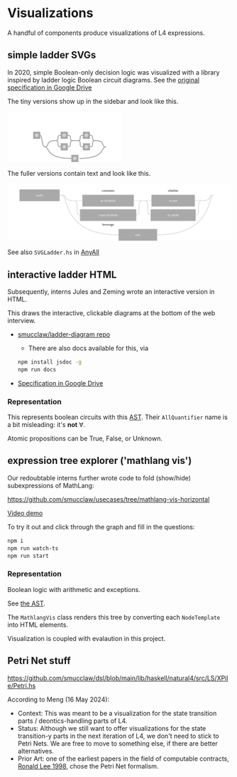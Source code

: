 # Visualizations

A handful of components produce visualizations of L4 expressions.

## simple ladder SVGs

In 2020, simple Boolean-only decision logic was visualized with a library inspired by ladder logic Boolean circuit diagrams. See the [original specification in Google Drive](https://drive.google.com/drive/folders/1y7TssfA925VuyuAt8VBaNxlRTo8KyqlS?usp=sharing)

The tiny versions show up in the sidebar and look like this.

![tiny v1 ladder diagram svg](../vis-aasvg-qualifies-tiny.svg)

The fuller versions contain text and look like this.

![full v1 ladder diagram svg](../vis-aasvg-qualifies-full.svg)

See also `SVGLadder.hs` in [AnyAll](./anyall.md)

## interactive ladder HTML

Subsequently, interns Jules and Zeming wrote an interactive version in HTML.

This draws the interactive, clickable diagrams at the bottom of the web interview.

* [smucclaw/ladder-diagram repo](https://github.com/smucclaw/ladder-diagram)
  * There are also docs available for this, via

  ```bash
  npm install jsdoc -g
  npm run docs
  ```

* [Specification in Google Drive](https://drive.google.com/drive/folders/1y7TssfA925VuyuAt8VBaNxlRTo8KyqlS?usp=sharing)

### Representation

This represents boolean circuits with this [AST](https://github.com/smucclaw/ladder-diagram/blob/main/js/Data.js). Their `AllQuantifier` name is a bit misleading: it's **not** ∀. 

Atomic propositions can be True, False, or Unknown.

## expression tree explorer ('mathlang vis')

Our redoubtable interns further wrote code to fold (show/hide) subexpressions of MathLang:

<https://github.com/smucclaw/usecases/tree/mathlang-vis-horizontal>

[Video demo](https://smucclaw.slack.com/files/U057B2P9XT2/F06CN807NC8/vid_20231230_224443_209.mp4)

To try it out and click through the graph and fill in the questions:

```bash
npm i
npm run watch-ts
npm run start
```
### Representation

Boolean logic with arithmetic and exceptions. 

See [the AST](https://github.com/smucclaw/usecases/blob/mathlang-vis/mathlang-vis/ts/index.ts). 

The `MathlangVis` class renders this tree by converting each `NodeTemplate` into HTML elements.

Visualization is coupled with evalaution in this project.

## Petri Net stuff

<https://github.com/smucclaw/dsl/blob/main/lib/haskell/natural4/src/LS/XPile/Petri.hs>

According to Meng (16 May 2024):

* Context: This was meant to be a visualization for the state transition parts / deontics-handling parts of L4.
* Status: Although we still want to offer visualizations for the state transition-y parts in the next iteration of L4,  we don't need to stick to Petri Nets. We are free to move to something else, if there are better alternatives.
* Prior Art: one of the earliest papers in the field of computable contracts, [Ronald Lee 1998](https://drive.google.com/file/d/1K8bZP8GphlT_YX7kR-nadVwcxNHMswTe/view?usp=drive_link), chose the Petri Net formalism.
